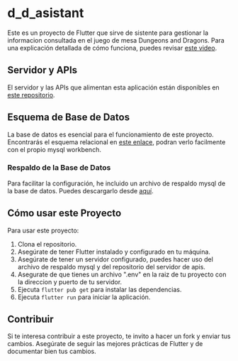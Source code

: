 # d_d_asistant

Este es un proyecto de Flutter que sirve de sistente para gestionar la informacion consultada en el juego de mesa Dungeons and Dragons. Para una explicación detallada de cómo funciona, puedes revisar [este video](https://youtu.be/6qgK6Z1OFk0).

## Servidor y APIs

El servidor y las APIs que alimentan esta aplicación están disponibles en [este repositorio](https://github.com/probhaal69/apiRest).

## Esquema de Base de Datos

La base de datos es esencial para el funcionamiento de este proyecto. Encontrarás el esquema relacional en [este enlace](https://mega.nz/file/RZVwnAoa#SQUrlec3l9qacWF80_Ag8oJOYoIAmSPeGLbIBKifO8w), podran verlo facilmente con el propio mysql workbench.

### Respaldo de la Base de Datos

Para facilitar la configuración, he incluido un archivo de respaldo mysql de la base de datos. Puedes descargarlo desde [aquí](https://mega.nz/file/hYEgTACB#sPvTKGj5NJA9UqB_WoZYKzPXXtl1n3eYB4ZQpP1rFfk).

## Cómo usar este Proyecto

Para usar este proyecto:

1. Clona el repositorio.
3. Asegúrate de tener Flutter instalado y configurado en tu máquina.
4. Asegúrate de tener un servidor configurado, puedes hacer uso del archivo de respaldo mysql y del repositorio del servidor de apis.
5. Asegurate de que tienes un archivo ".env" en la raiz de tu proyecto con la direccion y puerto de tu servidor.
6. Ejecuta `flutter pub get` para instalar las dependencias.
7. Ejecuta `flutter run` para iniciar la aplicación.

## Contribuir

Si te interesa contribuir a este proyecto, te invito a hacer un fork y enviar tus cambios. Asegúrate de seguir las mejores prácticas de Flutter y de documentar bien tus cambios.
